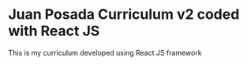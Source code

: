 # Juan Posada Curriculum v2 coded with React JS 

This is my curriculum developed using React JS framework
